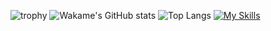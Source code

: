 ![trophy](https://github-profile-trophy.vercel.app/?username=wakametarou&show_icons=true&theme=radical)
![Wakame's GitHub stats](https://github-readme-stats.vercel.app/api?username=wakametarou&show_icons=true&theme=radical)
![Top Langs](https://github-readme-stats.vercel.app/api/top-langs/?username=wakametarou&layout=compact&show_icons=true&theme=radical)
[![My Skills](https://skillicons.dev/icons?i=ruby,rails,js,ts,react,materialui,figma&theme=light)](https://skillicons.dev)
